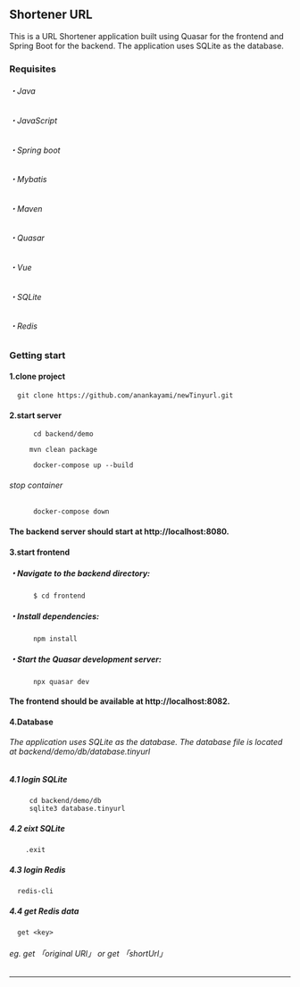  ## Shortener URL
This is a URL Shortener application built using Quasar for the frontend and Spring Boot for the backend. The application uses SQLite as the database.
###   Requisites
######      ・Java 
######      ・JavaScript
######      ・Spring boot
######      ・Mybatis
######      ・Maven
######      ・Quasar
######      ・Vue
######      ・SQLite
######      ・Redis

### Getting start
####    1.clone project 
  ```
    git clone https://github.com/anankayami/newTinyurl.git
  ```

####    2.start server
```
      cd backend/demo
```
```
     mvn clean package
```
```
      docker-compose up --build
```
###### stop container
```
      docker-compose down 
```
#### The backend server should start at http://localhost:8080.

####     3.start frontend 
#####       ・Navigate to the backend directory:
```
      $ cd frontend
```
#####    ・Install dependencies:
```
      npm install
```
#####    ・Start the Quasar development server:
```
      npx quasar dev
  ```
####  The frontend should be available at http://localhost:8082.
####    4.Database
###### The application uses SQLite as the database. The database file is located at backend/demo/db/database.tinyurl
##### 4.1 login SQLite
```
     cd backend/demo/db
     sqlite3 database.tinyurl
```
##### 4.2 eixt SQLite
```
    .exit
```
##### 4.3 login Redis
```
  redis-cli
```
##### 4.4 get Redis data
```
  get <key>
```
###### eg. get 「original URl」  or get 「shortUrl」

------------------------------------------------------------



